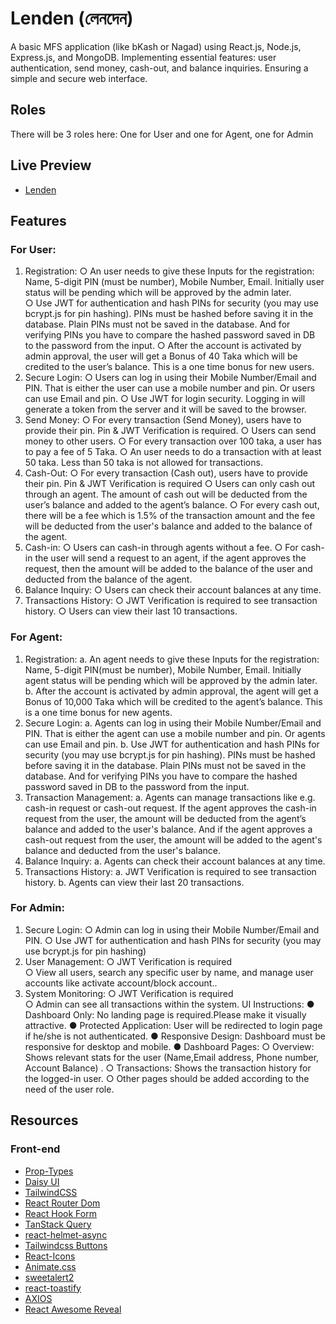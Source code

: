 # Lenden (লেনদেন)

A basic MFS application (like bKash or Nagad) using React.js, Node.js, Express.js, and MongoDB. Implementing essential features: user authentication, send money, cash-out, and balance inquiries. Ensuring a simple and secure web interface.

## Roles

There will be 3 roles here: One for User and one for Agent, one for Admin

## Live Preview

- [Lenden]()

## Features

### For User:

1.	Registration:
○	An user needs to give these Inputs for the registration: Name, 5-digit PIN (must be number), Mobile Number, Email. Initially user status will be pending which will be approved by the admin later.  
○	Use JWT for authentication and hash PINs for security (you may use bcrypt.js for pin hashing). PINs must be hashed before saving it in the database. Plain PINs must not be saved in the database. And for verifying PINs you have to compare the hashed password saved in DB to the password from the input.
○	After the account is activated by admin approval, the user will get a  Bonus of  40 Taka which will be credited to the user’s balance. This is a one time bonus for new users.
2.	Secure Login:
○	Users can log in using their Mobile Number/Email and PIN. That is either the user can use a mobile number and pin. Or users can use Email and pin.
○	Use JWT for login security. Logging in will generate a token from the server and it will be saved to the browser.
3.	Send Money:
○	For every transaction (Send Money), users have to provide their pin. Pin & JWT Verification is required.
○	Users can send money to other users.
○	For every transaction over 100 taka, a user has to pay a fee of 5 Taka.
○	An user needs to do a transaction with at least 50 taka. Less than 50 taka is not allowed for transactions. 
4.	Cash-Out:
○	For every transaction (Cash out), users have to provide their pin. Pin & JWT Verification is required
○	Users can only cash out through an agent. The amount of cash out will be deducted from the user’s balance and added to the agent’s balance.
○	For every cash out, there will be a fee which is 1.5% of the transaction amount and the fee will be deducted from the user's balance and  added to the balance of the agent.
5.	Cash-in:
○	Users can cash-in through agents without a fee. 
○	For cash-in the user will send a request to an agent, if the agent approves the request, then the amount will be added to the balance of the user and deducted from the balance of the agent.
6.	Balance Inquiry:
○	Users can check their account balances at any time.
7.	Transactions History:
○	JWT Verification is required to see transaction history.
○	Users can view their last 10 transactions.

### For Agent:

1.	Registration:
a.	An agent needs to give these Inputs for the registration: Name, 5-digit PIN(must be number), Mobile Number, Email. Initially agent status will be pending which will be approved by the admin later.  
b.	After the account is activated by admin approval, the agent will get a  Bonus of  10,000 Taka which will be credited to the agent’s balance. This is a one time bonus for new agents.
2.	Secure Login:
a.	Agents can log in using their Mobile Number/Email and PIN. That is either the agent can use a mobile number and pin. Or agents can use Email and pin.
b.	Use JWT for authentication and hash PINs for security (you may use bcrypt.js for pin hashing). PINs must be hashed before saving it in the database. Plain PINs must not be saved in the database. And for verifying PINs you have to compare the hashed password saved in DB to the password from the input.
3.	Transaction Management:
a.	Agents can manage transactions like e.g. cash-in request or cash-out request. If the agent approves the cash-in request from the user, the amount will be deducted from the agent’s balance and added to the user's balance. And if the agent approves a cash-out request from the user, the amount will be added to the agent's balance and deducted from the user's balance.
4.	Balance Inquiry:
a.	Agents can check their account balances at any time.
5.	Transactions History:
a.	JWT Verification is required to see transaction history.
b.	Agents can view their last 20 transactions.

### For Admin:

1.	Secure Login:
○	Admin can log in using their Mobile Number/Email and PIN.
○	Use JWT for authentication and hash PINs for security (you may use bcrypt.js for pin hashing) 
2.	User Management:
○	JWT Verification is required 	
○	View all users, search any specific user by name, and manage user accounts like activate account/block account.. 
3.	System Monitoring:
○	JWT Verification is required 	
○	Admin can see all transactions within the system.
UI Instructions:
●	Dashboard Only: No landing page is required.Please make it visually attractive.
●	Protected Application: User will be redirected to login page if he/she is not authenticated.
●	Responsive Design: Dashboard must be responsive for desktop and mobile.
●	Dashboard Pages:
○	Overview: Shows relevant stats for the user (Name,Email address, Phone number, Account Balance) .
○	Transactions: Shows the transaction history for the logged-in user.
○	Other pages should be added according to the need of the user role.




## Resources

### Front-end

- [Prop-Types](https://www.npmjs.com/package/prop-types)
- [Daisy UI](https://daisyui.com/)
- [TailwindCSS](https://tailwindcss.com/)
- [React Router Dom](https://reactrouter.com/en/main)
- [React Hook Form](https://react-hook-form.com/)
- [TanStack Query](https://www.npmjs.com/package/@tanstack/react-query)
- [react-helmet-async](https://www.npmjs.com/package/react-helmet-async)
- [Tailwindcss Buttons](https://devdojo.com/tailwindcss/buttons)
- [React-Icons](https://react-icons.github.io/react-icons/)
- [Animate.css](https://animate.style/)
- [sweetalert2](https://sweetalert2.github.io/#download)
- [react-toastify](https://www.npmjs.com/package/react-toastify)
- [AXIOS](https://axios-http.com/docs/intro)
- [React Awesome Reveal](https://www.npmjs.com/package/react-awesome-reveal)
